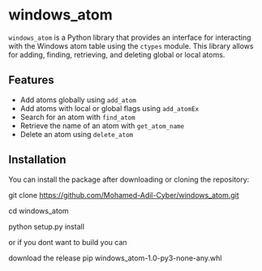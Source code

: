# windows_atom

`windows_atom` is a Python library that provides an interface for interacting with the Windows atom table using the `ctypes` module. This library allows for adding, finding, retrieving, and deleting global or local atoms.

## Features

- Add atoms globally using `add_atom`
- Add atoms with local or global flags using `add_atomEx`
- Search for an atom with `find_atom`
- Retrieve the name of an atom with `get_atom_name`
- Delete an atom using `delete_atom`

## Installation

You can install the package after downloading or cloning the repository:

git clone https://github.com/Mohamed-Adil-Cyber/windows_atom.git

cd windows_atom

python setup.py install


or if you dont want to build you can

download the release
pip windows_atom-1.0-py3-none-any.whl
